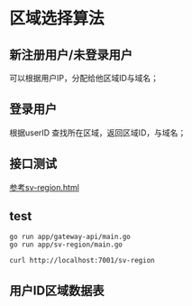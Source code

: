 # 区域选择算法

## 新注册用户/未登录用户

可以根据用户IP，分配给他区域ID与域名；

## 登录用户

根据userID 查找所在区域，返回区域ID，与域名；

## 接口测试

[参考sv-region.html](../../frontend/sv-region.html)

## test

```shell script
go run app/gateway-api/main.go
go run app/sv-region/main.go

curl http://localhost:7001/sv-region
```

## 用户ID区域数据表
